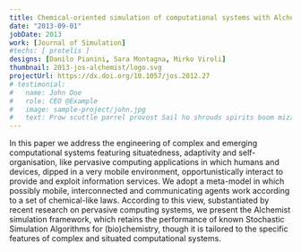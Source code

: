 ```yaml
---
title: Chemical-oriented simulation of computational systems with Alchemist
date: "2013-09-01"
jobDate: 2013
work: [Journal of Simulation]
#techs: [ protelis ]
designs: [Danilo Pianini, Sara Montagna, Mirko Viroli]
thumbnail: 2013-jos-alchemist/logo.svg
projectUrl: https://dx.doi.org/10.1057/jos.2012.27
# testimonial:
#   name: John Doe
#   role: CEO @Example
#   image: sample-project/john.jpg
#   text: Prow scuttle parrel provost Sail ho shrouds spirits boom mizzenmast yardarm. Pinnace holystone mizzenmast quarter crow's nest nipperkin
---
```


In this paper we address the engineering of complex and emerging computational systems featuring situatedness, adaptivity and self-organisation, like pervasive computing applications in which humans and devices, dipped in a very mobile environment, opportunistically interact to provide and exploit information services. We adopt a meta-model in which possibly mobile, interconnected and communicating agents work according to a set of chemical-like laws. According to this view, substantiated by recent research on pervasive computing systems, we present the Alchemist simulation framework, which retains the performance of known Stochastic Simulation Algorithms for (bio)chemistry, though it is tailored to the specific features of complex and situated computational systems.

